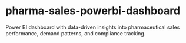 # pharma-sales-powerbi-dashboard
Power BI dashboard with data-driven insights into pharmaceutical sales performance, demand patterns, and compliance tracking.
